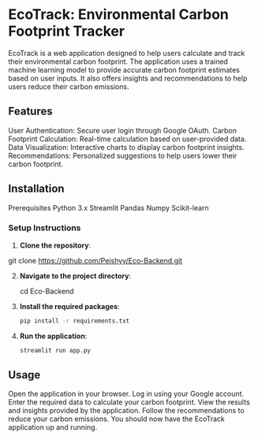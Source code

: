 # EcoTrack: Environmental Carbon Footprint Tracker

EcoTrack is a web application designed to help users calculate and track their environmental carbon footprint. The application uses a trained machine learning model to provide accurate carbon footprint estimates based on user inputs. It also offers insights and recommendations to help users reduce their carbon emissions.

## Features
User Authentication: Secure user login through Google OAuth.
Carbon Footprint Calculation: Real-time calculation based on user-provided data.
Data Visualization: Interactive charts to display carbon footprint insights.
Recommendations: Personalized suggestions to help users lower their carbon footprint.

## Installation
Prerequisites
Python 3.x
Streamlit
Pandas
Numpy
Scikit-learn

### Setup Instructions
1. **Clone the repository**:

git clone https://github.com/Peishyy/Eco-Backend.git

2. **Navigate to the project directory**:

   cd Eco-Backend

3. **Install the required packages**:

   ```sh
   pip install -r requirements.txt
   ```
4. **Run the application**:
   ```sh
   streamlit run app.py
   ```

## Usage
Open the application in your browser.
Log in using your Google account.
Enter the required data to calculate your carbon footprint.
View the results and insights provided by the application.
Follow the recommendations to reduce your carbon emissions.
You should now have the EcoTrack application up and running.

